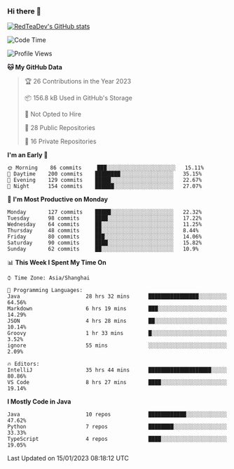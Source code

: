 ### Hi there 👋

<!--
**RedTeaDev/RedTeaDev** is a ✨ _special_ ✨ repository because its `README.md` (this file) appears on your GitHub profile.

Here are some ideas to get you started:

- 🔭 I’m currently working on ...
- 🌱 I’m currently learning ...
- 👯 I’m looking to collaborate on ...
- 🤔 I’m looking for help with ...
- 💬 Ask me about ...
- 📫 How to reach me: ...
- 😄 Pronouns: ...
- ⚡ Fun fact: ...
-->

<!--
[![wakatime](https://wakatime.com/badge/user/6b101ed0-04c0-4490-9283-eb61f2efff96.svg)](https://wakatime.com/@6b101ed0-04c0-4490-9283-eb61f2efff96)
!-->

[![RedTeaDev's GitHub stats](https://github-readme-stats.vercel.app/api?username=RedTeaDev)](https://github.com/anuraghazra/github-readme-stats)
<!--
[![willianrod's wakatime stats](https://github-readme-stats.vercel.app/api/wakatime?username=RedTeaDev)](https://github.com/anuraghazra/github-readme-stats)
!-->
<!--START_SECTION:waka-->
![Code Time](http://img.shields.io/badge/Code%20Time-1%2C134%20hrs%2043%20mins-blue)

![Profile Views](http://img.shields.io/badge/Profile%20Views-1-blue)

**🐱 My GitHub Data** 

> 🏆 26 Contributions in the Year 2023
 > 
> 📦 156.8 kB Used in GitHub's Storage 
 > 
> 🚫 Not Opted to Hire
 > 
> 📜 28 Public Repositories 
 > 
> 🔑 16 Private Repositories  
 > 
**I'm an Early 🐤** 

```text
🌞 Morning    86 commits     ███░░░░░░░░░░░░░░░░░░░░░░   15.11% 
🌆 Daytime    200 commits    ████████░░░░░░░░░░░░░░░░░   35.15% 
🌃 Evening    129 commits    █████░░░░░░░░░░░░░░░░░░░░   22.67% 
🌙 Night      154 commits    ██████░░░░░░░░░░░░░░░░░░░   27.07%

```
📅 **I'm Most Productive on Monday** 

```text
Monday       127 commits    █████░░░░░░░░░░░░░░░░░░░░   22.32% 
Tuesday      98 commits     ████░░░░░░░░░░░░░░░░░░░░░   17.22% 
Wednesday    64 commits     ██░░░░░░░░░░░░░░░░░░░░░░░   11.25% 
Thursday     48 commits     ██░░░░░░░░░░░░░░░░░░░░░░░   8.44% 
Friday       80 commits     ███░░░░░░░░░░░░░░░░░░░░░░   14.06% 
Saturday     90 commits     ████░░░░░░░░░░░░░░░░░░░░░   15.82% 
Sunday       62 commits     ██░░░░░░░░░░░░░░░░░░░░░░░   10.9%

```


📊 **This Week I Spent My Time On** 

```text
⌚︎ Time Zone: Asia/Shanghai

💬 Programming Languages: 
Java                     28 hrs 32 mins      ████████████████░░░░░░░░░   64.56% 
Markdown                 6 hrs 19 mins       ███░░░░░░░░░░░░░░░░░░░░░░   14.29% 
JSON                     4 hrs 28 mins       ██░░░░░░░░░░░░░░░░░░░░░░░   10.14% 
Groovy                   1 hr 33 mins        █░░░░░░░░░░░░░░░░░░░░░░░░   3.52% 
ignore                   55 mins             ░░░░░░░░░░░░░░░░░░░░░░░░░   2.09%

🔥 Editors: 
IntelliJ                 35 hrs 44 mins      ████████████████████░░░░░   80.86% 
VS Code                  8 hrs 27 mins       ████░░░░░░░░░░░░░░░░░░░░░   19.14%

```

**I Mostly Code in Java** 

```text
Java                     10 repos            ████████████░░░░░░░░░░░░░   47.62% 
Python                   7 repos             ████████░░░░░░░░░░░░░░░░░   33.33% 
TypeScript               4 repos             ████░░░░░░░░░░░░░░░░░░░░░   19.05%

```



 Last Updated on 15/01/2023 08:18:12 UTC
<!--END_SECTION:waka-->


